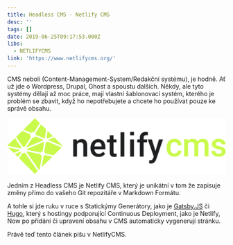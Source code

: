 ```yaml
---
title: Headless CMS - Netlify CMS
desc: ''
tags: []
date: 2019-06-25T09:17:53.000Z
libs:
  - NETLIFYCMS
link: 'https://www.netlifycms.org/'
---
```

CMS neboli (Content-Management-System/Redakční systému), je hodně. Ať už jde o Wordpress, Drupal, Ghost a spoustu dalších. Někdy, ale tyto systémy dělají až moc práce, mají vlastní šablonovací systém, kterého je problém se zbavit, když ho nepotřebujete a chcete ho používat pouze ke správě obsahu.

![](/static/images/netlifycmslogo.png)

Jedním z Headless CMS je Netlify CMS, který je unikátní v tom že zapisuje změny přímo do vašeho Git repozitáře v Markdown Formátu.

A tohle si jde ruku v ruce s Statickýmy Generátory, jako je [Gatsby.JS](https://mpw.netlify.com/technologie/gatsby.js/) či [Hugo](/technologie/hugo/), který s hostingy podporující Continuous Deployment, jako je Netlify, Now po přidání či upravení obsahu v CMS automaticky vygenerují stránku.

Právě teď tento článek píšu v NetlifyCMS.
